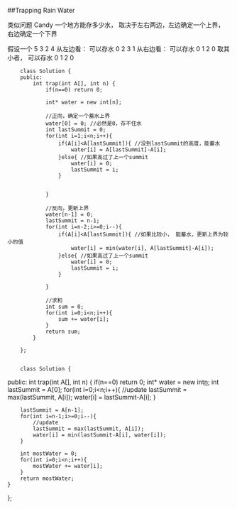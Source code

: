 ##Trapping Rain Water    

类似问题 Candy
一个地方能存多少水， 取决于左右两边，左边确定一个上界， 右边确定一个下界

假设一个 5 3 2 4
从左边看： 可以存水 0 2 3 1
从右边看： 可以存水 0 1 2 0
取其小者， 可以存水 0 1 2 0


		class Solution {
		public:
		    int trap(int A[], int n) {
		        if(n==0) return 0;
		        
		        int* water = new int[n];
		        
		        //正向，确定一个蓄水上界
		        water[0] = 0; //必然是0，存不住水
		        int lastSummit = 0;
		        for(int i=1;i<n;i++){
		            if(A[i]<A[lastSummit]){ //没到lastSummit的高度，能蓄水
		                water[i] = A[lastSummit]-A[i];
		            }else{ //如果高过了上一个summit
		                water[i] = 0;
		                lastSummit = i;
		            }
		            
		         
		        }
		        
		        //反向，更新上界
		        water[n-1] = 0;
		        lastSummit = n-1;
		        for(int i=n-2;i>=0;i--){
		            if(A[i]<A[lastSummit]){ //如果比较小， 能蓄水，更新上界为较小的值
		                water[i] = min(water[i], A[lastSummit]-A[i]);
		            }else{ //如果高过了上一个summit
		                water[i] = 0;
		                lastSummit = i;
		            }
		            
		        }
		        
		        //求和
		        int sum = 0;
		        for(int i=0;i<n;i++){
		            sum += water[i];
		        }
		        return sum;
		    }
		    
		};


		class Solution {
public:
    int trap(int A[], int n) {
        if(n==0) return 0;
        int* water =  new int[n]();
        int lastSummit = A[0];
        for(int i=0;i<n;i++){
            //update
            lastSummit = max(lastSummit, A[i]);
            water[i] = lastSummit-A[i];
        }
        
        lastSummit = A[n-1];
        for(int i=n-1;i>=0;i--){
            //update
            lastSummit = max(lastSummit, A[i]);
            water[i] = min(lastSummit-A[i], water[i]);
        }
        
        int mostWater = 0;
        for(int i=0;i<n;i++){
            mostWater += water[i];
        }
        return mostWater;
    }
};
